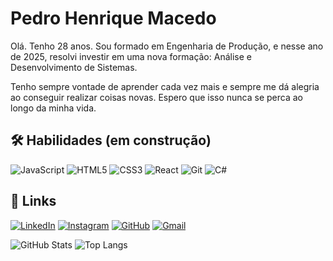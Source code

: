 
# Pedro Henrique Macedo

Olá. Tenho 28 anos. Sou formado em Engenharia de Produção, e nesse ano de 2025, resolvi investir em uma nova formação: Análise e Desenvolvimento de Sistemas. 

Tenho sempre vontade de aprender cada vez mais e sempre me dá alegria ao conseguir realizar coisas novas. Espero que isso nunca se perca ao longo da minha vida. 

## 🛠 Habilidades (em construção)
![JavaScript](https://img.shields.io/badge/JavaScript-F7DF1E?style=for-the-badge&logo=javascript&logoColor=black)
![HTML5](https://img.shields.io/badge/HTML5-E34F26?style=for-the-badge&logo=html5&logoColor=white)
![CSS3](https://img.shields.io/badge/CSS3-1572B6?style=for-the-badge&logo=css3&logoColor=white)
![React](https://img.shields.io/badge/React-20232A?style=for-the-badge&logo=react&logoColor=61DAFB)
![Git](https://img.shields.io/badge/GIT-E44C30?style=for-the-badge&logo=git&logoColor=white)
![C#](https://img.shields.io/badge/C%23-239120?style=for-the-badge&logo=c-sharp&logoColor=white)

## 🔗 Links

[![LinkedIn](https://img.shields.io/badge/LinkedIn-0077B5?style=for-the-badge&logo=linkedin&logoColor=white)](https://www.linkedin.com/in/pedromacedoamaral/)
[![Instagram](https://img.shields.io/badge/-Instagram-%23E4405F?style=for-the-badge&logo=instagram&logoColor=white)](https://www.instagram.com/pedromacedo100/)
[![GitHub](https://img.shields.io/badge/GitHub-100000?style=for-the-badge&logo=github&logoColor=white)](https://github.com/PedroMacedoFonseca)
[![Gmail](https://img.shields.io/badge/Gmail-333333?style=for-the-badge&logo=gmail&logoColor=red)](mailto:pedromacedofonseca@gmail.com)

![GitHub Stats](https://github-readme-stats.vercel.app/api?username=PedroMacedoFonseca&theme=transparent&bg_color=000&border_color=30A3DC&show_icons=true&icon_color=30A3DC&title_color=E94D5F&text_color=FFF)
![Top Langs](https://github-readme-stats-git-masterrstaa-rickstaa.vercel.app/api/top-langs/?username=PedroMacedoFonseca&layout=compact&bg_color=000&border_color=30A3DC&title_color=E94D5F&text_color=FFF)
